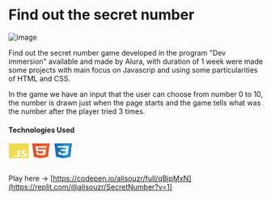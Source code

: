 # Find out the secret number

![image](https://user-images.githubusercontent.com/79667413/137001194-4054ecf3-affa-4139-8ac1-468c46ac5595.png)

Find out the secret number game developed in the program "Dev immersion" available and made by Alura, with duration of 1 week were made some projects with main focus on Javascrip and using some particularities of HTML and CSS.

In the game we have an input that the user can choose from number 0 to 10, the number is drawn just when the page starts and the game tells what was the number after the player tried 3 times.

<div style="display: inline_block">
  <h4>Technologies Used</h4>
  <img align="center" alt="JS" height="30" width="40" src="https://raw.githubusercontent.com/devicons/devicon/master/icons/javascript/javascript-plain.svg">
  <img align="center" alt="HTML" height="30" width="40" src="https://raw.githubusercontent.com/devicons/devicon/master/icons/html5/html5-original.svg">
  <img align="center" alt="CSS" height="30" width="40" src="https://raw.githubusercontent.com/devicons/devicon/master/icons/css3/css3-original.svg">
  </div>
  <br>

Play here -> [https://codepen.io/alisouzr/full/qBjpMxN](https://replit.com/@alisouzr/SecretNumber?v=1)
